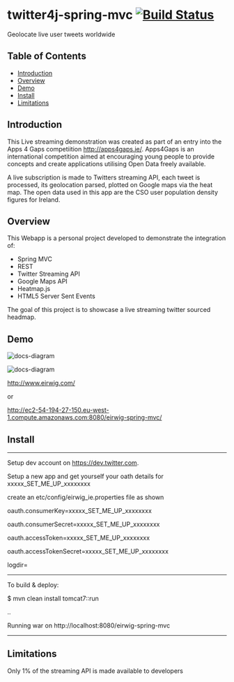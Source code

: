 # twitter4j-spring-mvc [![Build Status](https://travis-ci.org/sligokid/twitter4j-spring-mvc.svg?branch=master)](https://travis-ci.org/sligokid/twitter4j-spring-mvc)

Geolocate live user tweets worldwide

## Table of Contents
  - [Introduction](#introduction)
  - [Overview](#overview)
  - [Demo](#demo)
  - [Install](#install)
  - [Limitations](#limitations)

## Introduction

This Live streaming demonstration was created as part of an entry into the Apps 4 Gaps competiition http://apps4gaps.ie/.
Apps4Gaps is an international competition aimed at encouraging young people to provide concepts and create applications utilising Open Data freely available.

A live subscription is made to Twitters streaming API, each tweet is processed, its geolocation parsed, plotted on Google maps via the heat map. The open data used in this app are the CSO user population density figures for Ireland.

## Overview

This Webapp is a personal project developed to demonstrate the integration of: 
- Spring MVC
- REST
- Twitter Streaming API
- Google Maps API
- Heatmap.js 
- HTML5 Server Sent Events

The goal of this project is to showcase a live streaming twitter sourced headmap.


## Demo

![docs-diagram](https://user-images.githubusercontent.com/6519496/28295550-367e6c04-6b59-11e7-9981-afdb519c1898.png)


![docs-diagram](https://user-images.githubusercontent.com/6519496/28296041-75db6614-6b5d-11e7-86ae-ee15cceb8b82.png)

http://www.eirwig.com/

or

http://ec2-54-194-27-150.eu-west-1.compute.amazonaws.com:8080/eirwig-spring-mvc/

## Install

-----------------------
Setup dev account on https://dev.twitter.com.

Setup a new app and get yourself your oath details for xxxxx_SET_ME_UP_xxxxxxxx

create an etc/config/eirwig_ie.properties file as shown

oauth.consumerKey=xxxxx_SET_ME_UP_xxxxxxxx

oauth.consumerSecret=xxxxx_SET_ME_UP_xxxxxxxx

oauth.accessToken=xxxxx_SET_ME_UP_xxxxxxxx

oauth.accessTokenSecret=xxxxx_SET_ME_UP_xxxxxxxx

logdir=

---------------------------------------


To build & deploy:

$ mvn clean install tomcat7::run

..

Running war on http://localhost:8080/eirwig-spring-mvc

-----------------------

## Limitations
Only 1% of the streaming API is made available to developers
